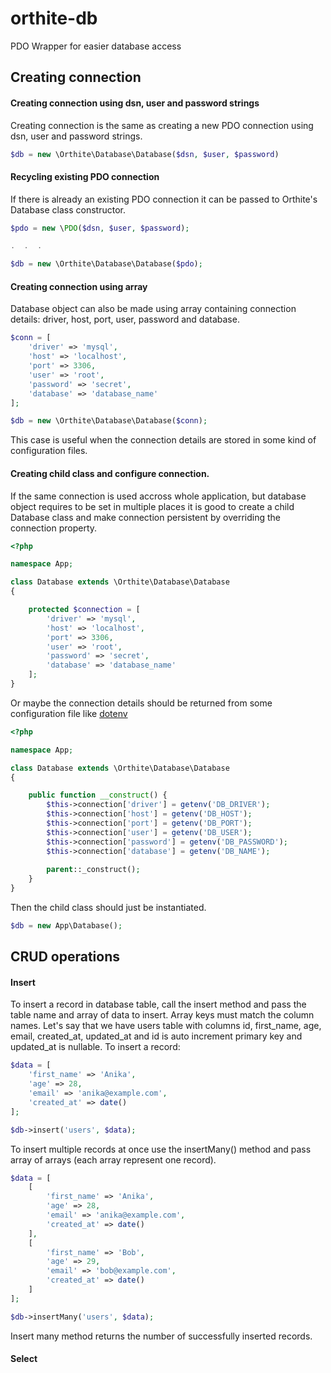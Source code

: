 # orthite-db
PDO Wrapper for easier database access

## Creating connection


#### Creating connection using dsn, user and password strings
Creating connection is the same as creating a new PDO connection using dsn, user and password strings.
```php
$db = new \Orthite\Database\Database($dsn, $user, $password)
```


#### Recycling existing PDO connection
If there is already an existing PDO connection it can be passed to Orthite's Database class constructor.
```php
$pdo = new \PDO($dsn, $user, $password);

.  .  .

$db = new \Orthite\Database\Database($pdo);
```


#### Creating connection using array
Database object can also be made using array containing connection details: driver, host, port, user, password and database.
```php
$conn = [
    'driver' => 'mysql',
    'host' => 'localhost',
    'port' => 3306,
    'user' => 'root',
    'password' => 'secret',
    'database' => 'database_name'
];

$db = new \Orthite\Database\Database($conn);
```
This case is useful when the connection details are stored in some kind of configuration files.


#### Creating child class and configure connection.
If the same connection is used accross whole application, but database object requires to be set in multiple places it is good to create a child Database class and make connection persistent by overriding the connection property.
```php
<?php

namespace App;

class Database extends \Orthite\Database\Database
{

    protected $connection = [
        'driver' => 'mysql',
        'host' => 'localhost',
        'port' => 3306,
        'user' => 'root',
        'password' => 'secret',
        'database' => 'database_name'
    ];
}
```
Or maybe the connection details should be returned from some configuration file like [dotenv](https://github.com/vlucas/phpdotenv)
```php
<?php

namespace App;

class Database extends \Orthite\Database\Database
{

    public function __construct() {
        $this->connection['driver'] = getenv('DB_DRIVER');
        $this->connection['host'] = getenv('DB_HOST');
        $this->connection['port'] = getenv('DB_PORT');
        $this->connection['user'] = getenv('DB_USER');
        $this->connection['password'] = getenv('DB_PASSWORD');
        $this->connection['database'] = getenv('DB_NAME');
        
        parent::_construct();
    }
}
```
Then the child class should just be instantiated.
```php
$db = new App\Database();
```

## CRUD operations

#### Insert
To insert a record in database table, call the insert method and pass the table name and array of data to insert. Array keys must match the column names. Let's say that we have users table with columns id, first_name, age, email, created_at, updated_at and id is auto increment primary key and updated_at is nullable. To insert a record:
```php
$data = [
    'first_name' => 'Anika',
    'age' => 28,
    'email' => 'anika@example.com',
    'created_at' => date()
];

$db->insert('users', $data);
```
To insert multiple records at once use the insertMany() method and pass array of arrays (each array represent one record).
```php
$data = [
    [
        'first_name' => 'Anika',
        'age' => 28,
        'email' => 'anika@example.com',
        'created_at' => date()
    ],
    [
        'first_name' => 'Bob',
        'age' => 29,
        'email' => 'bob@example.com',
        'created_at' => date()
    ]
];

$db->insertMany('users', $data);
```
Insert many method returns the number of successfully inserted records.


#### Select
